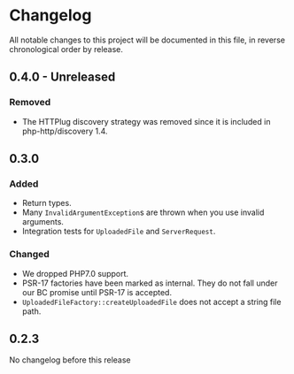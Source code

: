 # Changelog

All notable changes to this project will be documented in this file, in reverse chronological order by release.

## 0.4.0 - Unreleased

### Removed

- The HTTPlug discovery strategy was removed since it is included in php-http/discovery 1.4.   

## 0.3.0

### Added

- Return types.
- Many `InvalidArgumentException`s are thrown when you use invalid arguments. 
- Integration tests for `UploadedFile` and `ServerRequest`.

### Changed

- We dropped PHP7.0 support. 
- PSR-17 factories have been marked as internal. They do not fall under our BC promise until PSR-17 is accepted.  
- `UploadedFileFactory::createUploadedFile` does not accept a string file path. 

## 0.2.3

No changelog before this release

